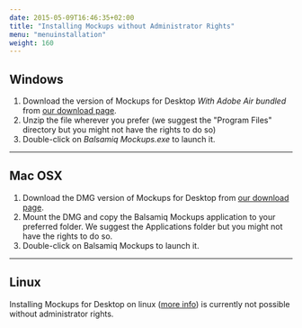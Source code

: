 ```yaml
---
date: 2015-05-09T16:46:35+02:00
title: "Installing Mockups without Administrator Rights"
menu: "menuinstallation"
weight: 160
---
```

## Windows

1.  Download the version of Mockups for Desktop _With Adobe Air bundled_ from [our download page](https://balsamiq.com/download).
2.  Unzip the file wherever you prefer (we suggest the "Program Files" directory but you might not have the rights to do so)
3.  Double-click on _Balsamiq Mockups.exe_ to launch it.

* * *

## Mac OSX

1.  Download the DMG version of Mockups for Desktop from [our download page](https://balsamiq.com/download).
2.  Mount the DMG and copy the Balsamiq Mockups application to your preferred folder. We suggest the Applications folder but you might not have the rights to do so.
3.  Double-click on Balsamiq Mockups to launch it.

* * *

## Linux

Installing Mockups for Desktop on linux ([more info](/installation/linux/)) is currently not possible without administrator rights.
